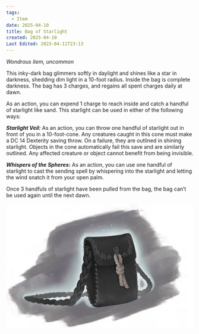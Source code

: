 ```yaml
---
tags:
  - Item
date: 2025-04-10
title: Bag of Starlight
created: 2025-04-10
Last Edited: 2023-04-11T23:13
---
```








_Wondrous item, uncommon_

This inky-dark bag glimmers softly in daylight and shines like a star in darkness, shedding dim light in a 10-foot radius. Inside the bag is complete darkness. The bag has 3 charges, and regains all spent charges daily at dawn.

As an action, you can expend 1 charge to reach inside and catch a handful of starlight like sand. This starlight can be used in either of the following ways:

**_Starlight Veil:_** As an action, you can throw one handful of starlight out in front of you in a 10-foot-cone. Any creatures caught in this cone must make a DC 14 Dexterity saving throw. On a failure, they are outlined in shining starlight. Objects in the cone automatically fail this save and are similarly outlined. Any affected creature or object cannot benefit from being invisible.

**_Whispers of the Spheres:_** As an action, you can use one handful of starlight to cast the sending spell by whispering into the starlight and letting the wind snatch it from your open palm.

Once 3 handfuls of starlight have been pulled from the bag, the bag can’t be used again until the next dawn.

![bag-of-starlight.png](/images/bag-of-starlight.png)